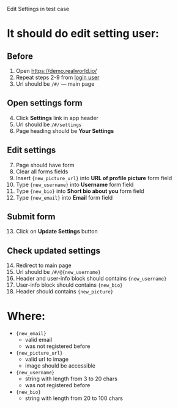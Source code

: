 Edit Settings in test case

# It should do edit setting user:

## Before

1. Open https://demo.realworld.io/
2. Repeat steps 2-9 from [login user](/test_cases/login_user.md)
3. Url should be `/#/` — main page

## Open settings form

4. Click **Settings** link in app header
5. Url should be `/#/settings`
6. Page heading should be **Your Settings**

## Edit settings

7. Page should have form
8. Clear all forms fields
9. Insert `{new_picture_url}` into **URL of profile picture** form field
10. Type `{new_username}` into **Username** form field
11. Type `{new_bio}` into **Short bio about you** form field
12. Type `{new_email}` into **Email** form field

## Submit form

13. Click on **Update Settings** button

## Check updated settings

14. Redirect to main page
15. Url should be `/#/@{new_username}`
16. Header and user-info block should contains `{new_username}`
17. User-info block should contains `{new_bio}`
18. Header should contains `{new_picture}`

# Where:

* `{new_email}`
    * valid email
    * was not registered before
* `{new_picture_url}`
    * valid url to image
    * image should be accessible
* `{new_username}`
    * string with length from 3 to 20 chars
    * was not registered before
* `{new_bio}`
    * string with length from 20 to 100 chars
